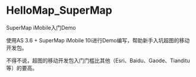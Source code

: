 # HelloMap_SuperMap
SuperMap iMobile入门Demo

使用AS 3.6 + SuperMap iMobile 10i进行Demo编写，帮助新手入坑超图的移动开发包。

不得不说，超图的移动开发包入门门槛比其他（Esri、Baidu、Gaode、Tianditu等）的要高。
